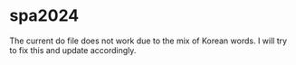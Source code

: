 # spa2024
The current do file does not work due to the mix of Korean words. I will try to fix this and update accordingly.
